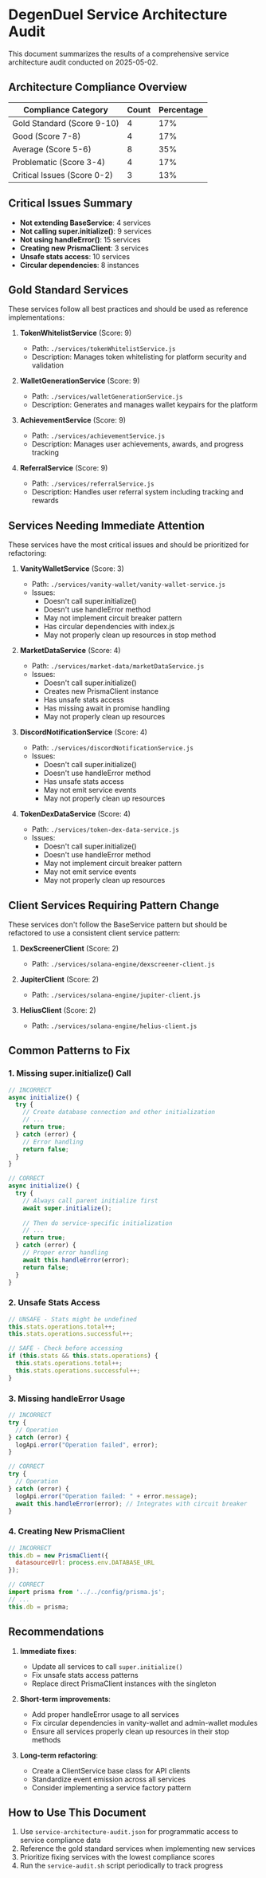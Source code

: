 # DegenDuel Service Architecture Audit

This document summarizes the results of a comprehensive service architecture audit conducted on 2025-05-02.

## Architecture Compliance Overview

| Compliance Category | Count | Percentage |
|---------------------|-------|------------|
| Gold Standard (Score 9-10) | 4 | 17% |
| Good (Score 7-8) | 4 | 17% |
| Average (Score 5-6) | 8 | 35% |
| Problematic (Score 3-4) | 4 | 17% |
| Critical Issues (Score 0-2) | 3 | 13% |

## Critical Issues Summary

- **Not extending BaseService**: 4 services
- **Not calling super.initialize()**: 9 services
- **Not using handleError()**: 15 services
- **Creating new PrismaClient**: 3 services
- **Unsafe stats access**: 10 services
- **Circular dependencies**: 8 instances

## Gold Standard Services

These services follow all best practices and should be used as reference implementations:

1. **TokenWhitelistService** (Score: 9)
   - Path: `./services/tokenWhitelistService.js`
   - Description: Manages token whitelisting for platform security and validation

2. **WalletGenerationService** (Score: 9)
   - Path: `./services/walletGenerationService.js`
   - Description: Generates and manages wallet keypairs for the platform

3. **AchievementService** (Score: 9)
   - Path: `./services/achievementService.js`
   - Description: Manages user achievements, awards, and progress tracking

4. **ReferralService** (Score: 9)
   - Path: `./services/referralService.js`
   - Description: Handles user referral system including tracking and rewards

## Services Needing Immediate Attention

These services have the most critical issues and should be prioritized for refactoring:

1. **VanityWalletService** (Score: 3)
   - Path: `./services/vanity-wallet/vanity-wallet-service.js`
   - Issues:
     - Doesn't call super.initialize()
     - Doesn't use handleError method
     - May not implement circuit breaker pattern
     - Has circular dependencies with index.js
     - May not properly clean up resources in stop method

2. **MarketDataService** (Score: 4)
   - Path: `./services/market-data/marketDataService.js`
   - Issues:
     - Doesn't call super.initialize()
     - Creates new PrismaClient instance
     - Has unsafe stats access
     - Has missing await in promise handling
     - May not properly clean up resources

3. **DiscordNotificationService** (Score: 4)
   - Path: `./services/discordNotificationService.js`
   - Issues:
     - Doesn't call super.initialize()
     - Doesn't use handleError method
     - Has unsafe stats access
     - May not emit service events
     - May not properly clean up resources

4. **TokenDexDataService** (Score: 4)
   - Path: `./services/token-dex-data-service.js`
   - Issues:
     - Doesn't call super.initialize()
     - Doesn't use handleError method
     - May not implement circuit breaker pattern
     - May not emit service events
     - May not properly clean up resources

## Client Services Requiring Pattern Change

These services don't follow the BaseService pattern but should be refactored to use a consistent client service pattern:

1. **DexScreenerClient** (Score: 2)
   - Path: `./services/solana-engine/dexscreener-client.js`

2. **JupiterClient** (Score: 2)
   - Path: `./services/solana-engine/jupiter-client.js`

3. **HeliusClient** (Score: 2)
   - Path: `./services/solana-engine/helius-client.js`

## Common Patterns to Fix

### 1. Missing super.initialize() Call

```javascript
// INCORRECT
async initialize() {
  try {
    // Create database connection and other initialization
    // ...
    return true;
  } catch (error) {
    // Error handling
    return false;
  }
}

// CORRECT
async initialize() {
  try {
    // Always call parent initialize first
    await super.initialize();
    
    // Then do service-specific initialization
    // ...
    return true;
  } catch (error) {
    // Proper error handling
    await this.handleError(error);
    return false;
  }
}
```

### 2. Unsafe Stats Access

```javascript
// UNSAFE - Stats might be undefined
this.stats.operations.total++;
this.stats.operations.successful++;

// SAFE - Check before accessing
if (this.stats && this.stats.operations) {
  this.stats.operations.total++;
  this.stats.operations.successful++;
}
```

### 3. Missing handleError Usage

```javascript
// INCORRECT
try {
  // Operation
} catch (error) {
  logApi.error("Operation failed", error);
}

// CORRECT
try {
  // Operation
} catch (error) {
  logApi.error("Operation failed: " + error.message);
  await this.handleError(error); // Integrates with circuit breaker
}
```

### 4. Creating New PrismaClient

```javascript
// INCORRECT
this.db = new PrismaClient({
  datasourceUrl: process.env.DATABASE_URL
});

// CORRECT
import prisma from '../../config/prisma.js';
// ...
this.db = prisma;
```

## Recommendations

1. **Immediate fixes**:
   - Update all services to call `super.initialize()`
   - Fix unsafe stats access patterns
   - Replace direct PrismaClient instances with the singleton

2. **Short-term improvements**:
   - Add proper handleError usage to all services
   - Fix circular dependencies in vanity-wallet and admin-wallet modules
   - Ensure all services properly clean up resources in their stop methods

3. **Long-term refactoring**:
   - Create a ClientService base class for API clients
   - Standardize event emission across all services
   - Consider implementing a service factory pattern

## How to Use This Document

1. Use `service-architecture-audit.json` for programmatic access to service compliance data
2. Reference the gold standard services when implementing new services
3. Prioritize fixing services with the lowest compliance scores
4. Run the `service-audit.sh` script periodically to track progress
